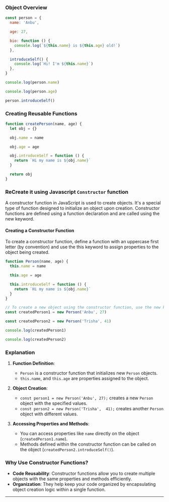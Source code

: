 ### Object Overview

```js
const person = {
  name: 'Anbu',

  age: 27,

  bio: function () {
    console.log(`${this.name} is ${this.age} old!`)
  },

  introduceSelf() {
    console.log(`Hi! I'm ${this.name}`)
  },
}

console.log(person.name)

console.log(person.age)

person.introduceSelf()
```

### Creating Reusable Functions

```js
function createPerson(name, age) {
  let obj = {}

  obj.name = name

  obj.age = age

  obj.introduceSelf = function () {
    return `Hi my name is ${obj.name}`
  }

  return obj
}
```

### ReCreate it using Javascript `Constructor` function

A constructor function in JavaScript is used to create objects. It's a special type of function designed to initialize an object upon creation. Constructor functions are defined using a function declaration and are called using the new keyword.

#### Creating a Constructor Function

To create a constructor function, define a function with an uppercase first letter (by convention) and use the this keyword to assign properties to the object being created.

```js
function Person(name, age) {
  this.name = name

  this.age = age

  this.introduceSelf = function () {
    return `Hi my name is ${obj.name}`
  }
}

// To create a new object using the constructor function, use the new keyword followed by the function name and pass any required arguments.
const createdPerson1 = new Person('Anbu', 27)

const createdPerson2 = new Person('Trisha', 41)

console.log(createdPerson1)

console.log(createdPerson2)
```

### Explanation

1. **Function Definition**:

   - `Person` is a constructor function that initializes new `Person` objects.
   - `this.name`, and `this.age` are properties assigned to the object.

2. **Object Creation**:

   - `const person1 = new Person('Anbu', 27);` creates a new `Person` object with the specified values.
   - `const person2 = new Person('Trisha',  41);` creates another `Person` object with different values.

3. **Accessing Properties and Methods**:
   - You can access properties like `name` directly on the object (`createdPerson1.name`).
   - Methods defined within the constructor function can be called on the object (`createdPerson2.introduceSelf()`).

### Why Use Constructor Functions?

- **Code Reusability**: Constructor functions allow you to create multiple objects with the same properties and methods efficiently.
- **Organization**: They help keep your code organized by encapsulating object creation logic within a single function.

---
